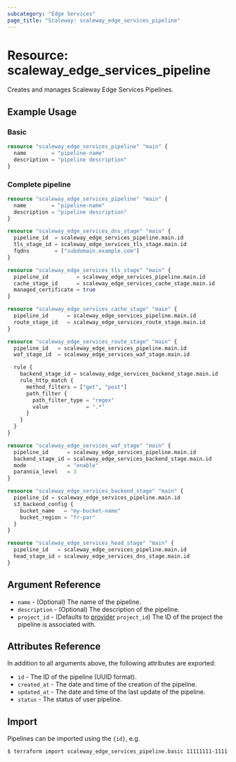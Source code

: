 ```yaml
---
subcategory: "Edge Services"
page_title: "Scaleway: scaleway_edge_services_pipeline"
---
```


# Resource: scaleway_edge_services_pipeline

Creates and manages Scaleway Edge Services Pipelines.

## Example Usage

### Basic

```terraform
resource "scaleway_edge_services_pipeline" "main" {
  name        = "pipeline-name"
  description = "pipeline description"
}
```

### Complete pipeline

```terraform
resource "scaleway_edge_services_pipeline" "main" {
  name        = "pipeline-name"
  description = "pipeline description"
}

resource "scaleway_edge_services_dns_stage" "main" {
  pipeline_id  = scaleway_edge_services_pipeline.main.id
  tls_stage_id = scaleway_edge_services_tls_stage.main.id
  fqdns        = ["subdomain.example.com"]
}

resource "scaleway_edge_services_tls_stage" "main" {
  pipeline_id         = scaleway_edge_services_pipeline.main.id
  cache_stage_id      = scaleway_edge_services_cache_stage.main.id
  managed_certificate = true
}

resource "scaleway_edge_services_cache_stage" "main" {
  pipeline_id      = scaleway_edge_services_pipeline.main.id
  route_stage_id   = scaleway_edge_services_route_stage.main.id
}

resource "scaleway_edge_services_route_stage" "main" {
  pipeline_id   = scaleway_edge_services_pipeline.main.id
  waf_stage_id  = scaleway_edge_services_waf_stage.main.id

  rule {
    backend_stage_id = scaleway_edge_services_backend_stage.main.id
    rule_http_match {
      method_filters = ["get", "post"]
      path_filter {
        path_filter_type = "regex"
        value            = ".*"
      }
    }
  }
}

resource "scaleway_edge_services_waf_stage" "main" {
  pipeline_id      = scaleway_edge_services_pipeline.main.id
  backend_stage_id = scaleway_edge_services_backend_stage.main.id
  mode             = "enable"
  paranoia_level   = 3
}

resource "scaleway_edge_services_backend_stage" "main" {
  pipeline_id = scaleway_edge_services_pipeline.main.id
  s3_backend_config {
    bucket_name   = "my-bucket-name"
    bucket_region = "fr-par"
  }
}

resource "scaleway_edge_services_head_stage" "main" {
  pipeline_id   = scaleway_edge_services_pipeline.main.id
  head_stage_id = scaleway_edge_services_dns_stage.main.id
}
```

## Argument Reference

- `name` - (Optional) The name of the pipeline.
- `description` - (Optional) The description of the pipeline.
- `project_id` - (Defaults to [provider](../index.md#project_id) `project_id`) The ID of the project the pipeline is associated with.

## Attributes Reference

In addition to all arguments above, the following attributes are exported:

- `id` - The ID of the pipeline (UUID format).
- `created_at` - The date and time of the creation of the pipeline.
- `updated_at` - The date and time of the last update of the pipeline.
- `status` - The status of user pipeline.

## Import

Pipelines can be imported using the `{id}`, e.g.

```bash
$ terraform import scaleway_edge_services_pipeline.basic 11111111-1111-1111-1111-111111111111
```
